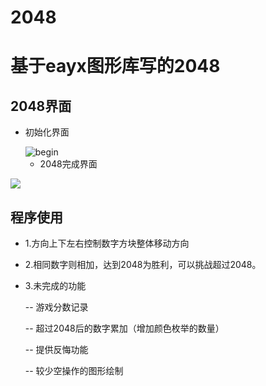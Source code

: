 # 2048

# 基于eayx图形库写的2048

## 2048界面

- 初始化界面

  <img src="C:\Users\yaozi\Desktop\c_project\play2048\md_img\begin.png" alt="begin"  />
  
  - 2048完成界面

<img src="C:\Users\yaozi\Desktop\c_project\play2048\md_img\2048ed.png"  />

## 程序使用

- 1.方向上下左右控制数字方块整体移动方向

- 2.相同数字则相加，达到2048为胜利，可以挑战超过2048。

- 3.未完成的功能

  -- 游戏分数记录

  -- 超过2048后的数字累加（增加颜色枚举的数量）

  -- 提供反悔功能

  -- 较少空操作的图形绘制